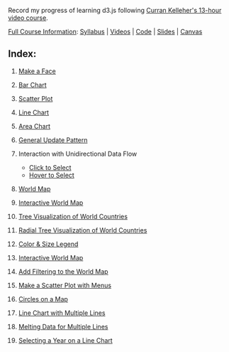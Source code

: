 Record my progress of learning d3.js following [Curran Kelleher's 13-hour video course](https://youtu.be/_8V5o2UHG0E).

[Full Course Information](https://curran.github.io/dataviz-course-2018/):
[Syllabus](https://curran.github.io/dataviz-course-2018/syllabus.html) | [Videos](https://www.youtube.com/watch?v=4e3NF8ez95w&list=PL9yYRbwpkykvOXrZumtZWbuaXWHvjD8gi) | [Code](https://vizhub.com/curran) | [Slides](https://drive.google.com/drive/folders/1COIzQ2HNdegDRl2DSrwbliktSFksdE3m?usp=sharing) | [Canvas](https://canvas.wpi.edu/courses/11859)


## Index:

1. [Make a Face](https://melodyorz.github.io/Learn_D3.js/01_Make_a_Face/index.html)

2. [Bar Chart](https://melodyorz.github.io/Learn_D3.js/02_Bar_Chart/index.html)

3. [Scatter Plot](https://melodyorz.github.io/Learn_D3.js/03_Scatter_Plot/index.html)

4. [Line Chart](https://melodyorz.github.io/Learn_D3.js/04_Line_Chart/index.html)

5. [Area Chart](https://melodyorz.github.io/Learn_D3.js/05_Area_Chart/index.html)

6. [General Update Pattern](https://melodyorz.github.io/Learn_D3.js/06_General_Update_Pattern/index.html)

7. Interaction with Unidirectional Data Flow
    * [Click to Select](https://melodyorz.github.io/Learn_D3.js/07_Interaction_with_Unidirectional_Data_Flow/07.1_Click_to_Select/index.html)
    * [Hover to Select](https://melodyorz.github.io/Learn_D3.js/07_Interaction_with_Unidirectional_Data_Flow/07.2_Hover_to_Select/index.html)<br />

8. [World Map](https://melodyorz.github.io/Learn_D3.js/08_World_Map/index.html)

9. [Interactive World Map](https://melodyorz.github.io/Learn_D3.js/09_Interactive_World_Map/index.html)

10. [Tree Visualization of World Countries](https://melodyorz.github.io/Learn_D3.js/10_Tree_Visualization_of_World_Countries/index.html)

11. [Radial Tree Visualization of World Countries](https://melodyorz.github.io/Learn_D3.js/11_Radial_Tree_Visualization_of_World_Countries/index.html)

12. [Color & Size Legend](https://melodyorz.github.io/Learn_D3.js/12_Color&Size_Legend/index.html)

13. [Interactive World Map](https://melodyorz.github.io/Learn_D3.js/13_Interactive_World_Map/index.html)

14. [Add Filtering to the World Map](https://melodyorz.github.io/Learn_D3.js/14_Add_Filtering_to_the_World_Map/index.html)

15. [Make a Scatter Plot with Menus](https://melodyorz.github.io/Learn_D3.js/15_Scatter_Plot_with_Menus/index.html) 

16. [Circles on a Map](https://melodyorz.github.io/Learn_D3.js/16_Circles_on_a_Map/index.html)

17. [Line Chart with Multiple Lines](https://melodyorz.github.io/Learn_D3.js/17_Line_Chart_with_Multiple_Lines/index.html)

18. [Melting Data for Multiple Lines](https://melodyorz.github.io/Learn_D3.js/18_Melting_Data_for_Multiple_Lines/index.html)

19. [Selecting a Year on a Line Chart](https://melodyorz.github.io/Learn_D3.js/19_Selecting_a_Year_on_a_Line_Chart/index.html)

